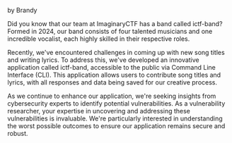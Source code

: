 by Brandy

Did you know that our team at ImaginaryCTF has a band called ictf-band? Formed in 2024, our band consists of four talented musicians and one incredible vocalist, each highly skilled in their respective roles.

Recently, we've encountered challenges in coming up with new song titles and writing lyrics. To address this, we've developed an innovative application called ictf-band, accessible to the public via Command Line Interface (CLI). This application allows users to contribute song titles and lyrics, with all responses and data being saved for our creative process.

As we continue to enhance our application, we're seeking insights from cybersecurity experts to identify potential vulnerabilities. As a vulnerability researcher, your expertise in uncovering and addressing these vulnerabilities is invaluable. We're particularly interested in understanding the worst possible outcomes to ensure our application remains secure and robust.
